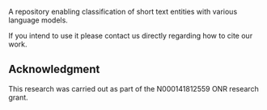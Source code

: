
A repository enabling classification of short text entities with various language models.

If you intend to use it please contact us directly regarding how to cite our work.


## Acknowledgment
This research was carried out as part of the N000141812559 ONR research grant.
